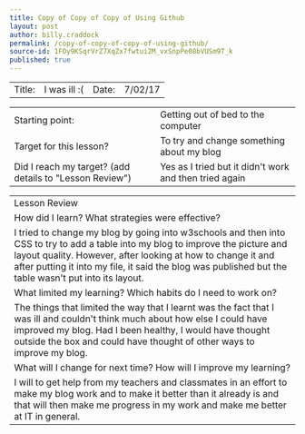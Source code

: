 ```yaml
---
title: Copy of Copy of Copy of Using Github
layout: post
author: billy.craddock
permalink: /copy-of-copy-of-copy-of-using-github/
source-id: 1FOy9KSqrVrZ7XqZx7fwtui2M_vxSnpPe08bVUSm9T_k
published: true
---
```

<table>
  <tr>
    <td>Title:</td>
    <td>I was ill :(</td>
    <td>Date:</td>
    <td>7/02/17</td>
  </tr>
</table>


<table>
  <tr>
    <td>Starting point:</td>
    <td>Getting out of bed to the computer</td>
  </tr>
  <tr>
    <td>Target for this lesson?</td>
    <td>To try and change something about my blog</td>
  </tr>
  <tr>
    <td>Did I reach my target? 
(add details to "Lesson Review")</td>
    <td> Yes as I tried but it didn't work and then tried again</td>
  </tr>
</table>


<table>
  <tr>
    <td>Lesson Review</td>
  </tr>
  <tr>
    <td>How did I learn? What strategies were effective?</td>
  </tr>
  <tr>
    <td>I tried to change my blog by going into w3schools and then into CSS to try to add a table into my blog to improve the picture and layout quality. However, after looking at how to change it and after putting it into my file, it said the blog was published but the table wasn't put into its layout. </td>
  </tr>
  <tr>
    <td>What limited my learning? Which habits do I need to work on? </td>
  </tr>
  <tr>
    <td>The things that limited the way that I learnt was the fact that I was ill and couldn't think much about how else I could have improved my blog. Had I been healthy, I would have thought outside the box and could have thought of other ways to improve my blog. </td>
  </tr>
  <tr>
    <td>What will I change for next time? How will I improve my learning?</td>
  </tr>
  <tr>
    <td>I will to get help from my teachers and classmates in an effort to make my blog work and to make it better than it already is and that will then make me progress in my work and make me better at IT in general. </td>
  </tr>
</table>


